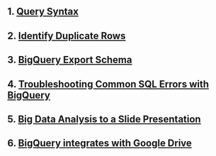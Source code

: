 

## 1. [Query Syntax](https://cloud.google.com/bigquery/docs/reference/standard-sql/query-syntax)

## 2. [Identify Duplicate Rows](./Identify_Duplicate_Rows.md)

## 3. [BigQuery Export Schema](./BigQuery_Export_Schema.md)

## 4. [Troubleshooting Common SQL Errors with BigQuery](./Troubleshooting_Common_SQL_Errors_with_BigQuery.md)

## 5. [Big Data Analysis to a Slide Presentation](./Big_Data_Analysis_to_a_Slide_Presentation.md)

## 6. [BigQuery integrates with Google Drive](https://cloud.google.com/blog/products/gcp/bigquery-integrates-with-google-drive)


